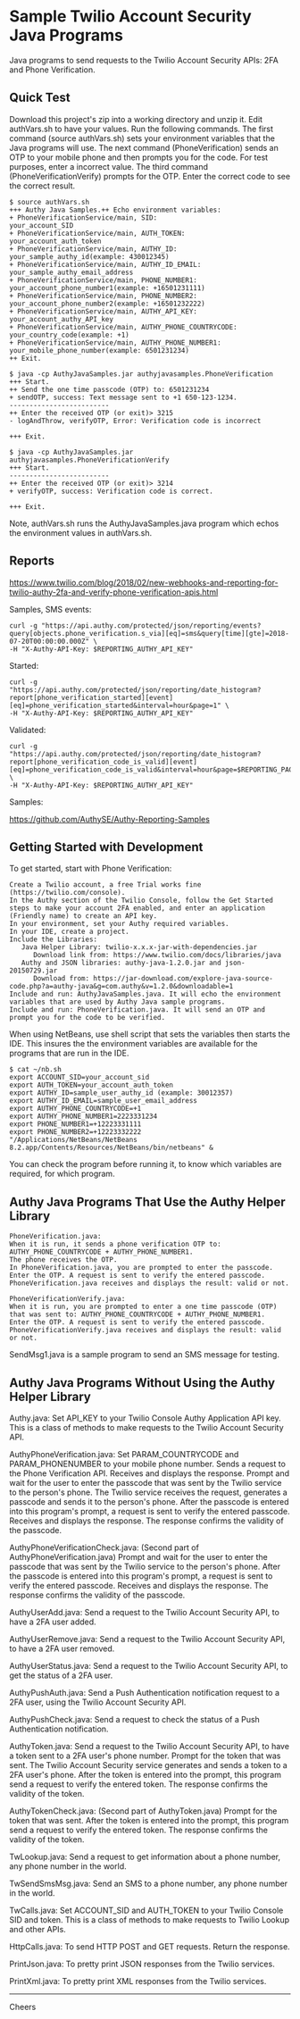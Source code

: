 # Sample Twilio Account Security Java Programs

Java programs to send requests to the Twilio Account Security APIs: 2FA and Phone Verification.

## Quick Test

Download this project's zip into a working directory and unzip it.
Edit authVars.sh to have your values.
Run the following commands.
The first command (source authVars.sh) sets your environment variables that the Java programs will use.
The next command (PhoneVerification) sends an OTP to your mobile phone and then prompts you for the code. For test purposes, enter a incorrect value.
The third command (PhoneVerificationVerify) prompts for the OTP. Enter the correct code to see the correct result.
````
$ source authVars.sh
+++ Authy Java Samples.++ Echo environment variables:
+ PhoneVerificationService/main, SID:                     your_account_SID
+ PhoneVerificationService/main, AUTH_TOKEN:              your_account_auth_token
+ PhoneVerificationService/main, AUTHY_ID:                your_sample_authy_id(example: 430012345)
+ PhoneVerificationService/main, AUTHY_ID_EMAIL:          your_sample_authy_email_address
+ PhoneVerificationService/main, PHONE_NUMBER1:           your_account_phone_number1(example: +16501231111)
+ PhoneVerificationService/main, PHONE_NUMBER2:           your_account_phone_number2(example: +16501232222)
+ PhoneVerificationService/main, AUTHY_API_KEY:           your_account_authy_API_key
+ PhoneVerificationService/main, AUTHY_PHONE_COUNTRYCODE: your_country_code(example: +1)
+ PhoneVerificationService/main, AUTHY_PHONE_NUMBER1:     your_mobile_phone_number(example: 6501231234)
++ Exit.

$ java -cp AuthyJavaSamples.jar authyjavasamples.PhoneVerification
+++ Start.
++ Send the one time passcode (OTP) to: 6501231234
+ sendOTP, success: Text message sent to +1 650-123-1234.
-------------------------
++ Enter the received OTP (or exit)> 3215
- logAndThrow, verifyOTP, Error: Verification code is incorrect

+++ Exit.

$ java -cp AuthyJavaSamples.jar authyjavasamples.PhoneVerificationVerify
+++ Start.
-------------------------
++ Enter the received OTP (or exit)> 3214
+ verifyOTP, success: Verification code is correct.

+++ Exit.
````

Note, authVars.sh runs the AuthyJavaSamples.java program which echos the environment values in authVars.sh.

## Reports

https://www.twilio.com/blog/2018/02/new-webhooks-and-reporting-for-twilio-authy-2fa-and-verify-phone-verification-apis.html

Samples, SMS events:
````
curl -g "https://api.authy.com/protected/json/reporting/events?query[objects.phone_verification.s_via][eq]=sms&query[time][gte]=2018-07-20T00:00:00.000Z" \
-H "X-Authy-API-Key: $REPORTING_AUTHY_API_KEY"
````
Started:
````
curl -g "https://api.authy.com/protected/json/reporting/date_histogram?report[phone_verification_started][event][eq]=phone_verification_started&interval=hour&page=1" \
-H "X-Authy-API-Key: $REPORTING_AUTHY_API_KEY"
````
Validated:
````
curl -g "https://api.authy.com/protected/json/reporting/date_histogram?report[phone_verification_code_is_valid][event][eq]=phone_verification_code_is_valid&interval=hour&page=$REPORTING_PAGE" \
-H "X-Authy-API-Key: $REPORTING_AUTHY_API_KEY"
````
Samples:

https://github.com/AuthySE/Authy-Reporting-Samples

## Getting Started with Development

To get started, start with Phone Verification:

    Create a Twilio account, a free Trial works fine (https://twilio.com/console).
    In the Authy section of the Twilio Console, follow the Get Started steps to make your account 2FA enabled, and enter an application (Friendly name) to create an API key.
    In your environment, set your Authy required variables.
    In your IDE, create a project.
    Include the Libraries:
       Java Helper Library: twilio-x.x.x-jar-with-dependencies.jar
          Download link from: https://www.twilio.com/docs/libraries/java
       Authy and JSON libraries: authy-java-1.2.0.jar and json-20150729.jar
          Download from: https://jar-download.com/explore-java-source-code.php?a=authy-java&g=com.authy&v=1.2.0&downloadable=1
    Include and run: AuthyJavaSamples.java. It will echo the environment variables that are used by Authy Java sample programs.
    Include and run: PhoneVerification.java. It will send an OTP and prompt you for the code to be verified.

When using NetBeans, use shell script that sets the variables then starts the IDE.
This insures the the environment variables are available for the programs that are run in the IDE.

````
$ cat ~/nb.sh 
export ACCOUNT_SID=your_account_sid
export AUTH_TOKEN=your_account_auth_token
export AUTHY_ID=sample_user_authy_id (example: 30012357)
export AUTHY_ID_EMAIL=sample_user_email_address
export AUTHY_PHONE_COUNTRYCODE=+1
export AUTHY_PHONE_NUMBER1=2223331234
export PHONE_NUMBER1=+12223331111
export PHONE_NUMBER2=+12223332222
"/Applications/NetBeans/NetBeans 8.2.app/Contents/Resources/NetBeans/bin/netbeans" &
````

You can check the program before running it, to know which variables are required, for which program.

## Authy Java Programs That Use the Authy Helper Library
````
PhoneVerification.java:
When it is run, it sends a phone verification OTP to: AUTHY_PHONE_COUNTRYCODE + AUTHY_PHONE_NUMBER1.
The phone receives the OTP.
In PhoneVerification.java, you are prompted to enter the passcode.
Enter the OTP. A request is sent to verify the entered passcode.
PhoneVerification.java receives and displays the result: valid or not.
````
````
PhoneVerificationVerify.java:
When it is run, you are prompted to enter a one time passcode (OTP) that was sent to: AUTHY_PHONE_COUNTRYCODE + AUTHY_PHONE_NUMBER1.
Enter the OTP. A request is sent to verify the entered passcode.
PhoneVerificationVerify.java receives and displays the result: valid or not.
````
SendMsg1.java is a sample program to send an SMS message for testing.

## Authy Java Programs Without Using the Authy Helper Library

Authy.java:
Set API_KEY to your Twilio Console Authy Application API key.
This is a class of methods to make requests to the Twilio Account Security API.

AuthyPhoneVerification.java:
Set PARAM_COUNTRYCODE and PARAM_PHONENUMBER to your mobile phone number.
Sends a request to the Phone Verification API.
Receives and displays the response.
Prompt and wait for the user to enter the passcode that was sent by the Twilio service to the person's phone.
The Twilio service receives the request, generates a passcode and sends it to the person's phone. 
After the passcode is entered into this program's prompt, a request is sent to verify the entered passcode.
Receives and displays the response. The response confirms the validity of the passcode.

AuthyPhoneVerificationCheck.java:
(Second part of AuthyPhoneVerification.java)
Prompt and wait for the user to enter the passcode that was sent by the Twilio service to the person's phone.
After the passcode is entered into this program's prompt, a request is sent to verify the entered passcode.
Receives and displays the response. The response confirms the validity of the passcode.

AuthyUserAdd.java:
Send a request to the Twilio Account Security API, to have a 2FA user added.

AuthyUserRemove.java:
Send a request to the Twilio Account Security API, to have a 2FA user removed.

AuthyUserStatus.java:
Send a request to the Twilio Account Security API, to get the status of a 2FA user.

AuthyPushAuth.java:
Send a Push Authentication notification request to a 2FA user, using the Twilio Account Security API.

AuthyPushCheck.java:
Send a request to check the status of a Push Authentication notification.

AuthyToken.java:
Send a request to the Twilio Account Security API, to have a token sent to a 2FA user's phone number.
Prompt for the token that was sent.
The Twilio Account Security service generates and sends a token to a 2FA user's phone.
After the token is entered into the prompt, this program send a request to verify the entered token.
The response confirms the validity of the token.

AuthyTokenCheck.java:
(Second part of AuthyToken.java)
Prompt for the token that was sent.
After the token is entered into the prompt, this program send a request to verify the entered token.
The response confirms the validity of the token.

TwLookup.java:
Send a request to get information about a phone number, any phone number in the world.

TwSendSmsMsg.java:
Send an SMS to a phone number, any phone number in the world.

TwCalls.java:
Set ACCOUNT_SID and AUTH_TOKEN to your Twilio Console SID and token.
This is a class of methods to make requests to Twilio Lookup and other APIs.

HttpCalls.java:
To send HTTP POST and GET requests.
Return the response.

PrintJson.java:
To pretty print JSON responses from the Twilio services.

PrintXml.java:
To pretty print XML responses from the Twilio services.

--------------------------------------------------------------------------------
Cheers